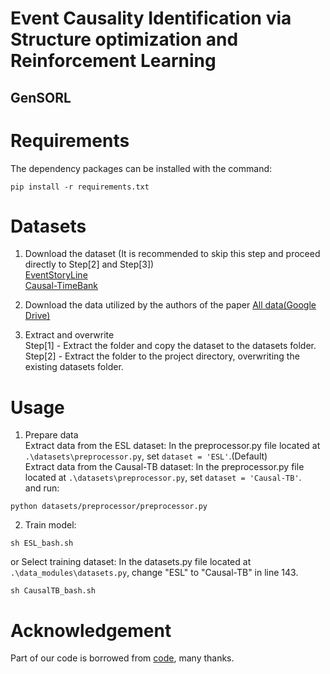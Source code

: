 # Event Causality Identification via Structure optimization and Reinforcement Learning


## GenSORL

# Requirements

The dependency packages can be installed with the command:

```
pip install -r requirements.txt
```


Datasets
==========
1. Download the dataset (It is recommended to skip this step and proceed directly to Step[2] and Step[3])  
    [EventStoryLine](https://github.com/tommasoc80/EventStoryLine)  
    [Causal-TimeBank](https://github.com/paramitamirza/Causal-TimeBank)

2. Download the data utilized by the authors of the paper
    [All data(Google Drive)](https://drive.google.com/drive/folders/1Kqzzyeh4DUbsLoVfVAmzWX16NqKLSd8X?usp=sharing)  

3. Extract and overwrite  
    Step[1] - Extract the folder and copy the dataset to the datasets folder.  
    Step[2] - Extract the folder to the project directory, overwriting the existing datasets folder.


# Usage

1. Prepare data\
Extract data from the ESL dataset: In the preprocessor.py file located at ```.\datasets\preprocessor.py```, set ```dataset = 'ESL'```.(Default)<br>
Extract data from the Causal-TB dataset: In the preprocessor.py file located at ```.\datasets\preprocessor.py```, set ```dataset = 'Causal-TB'```.<br>
and run:

```
python datasets/preprocessor/preprocessor.py
```


2. Train model:
```
sh ESL_bash.sh
```
or Select training dataset: In the datasets.py file located at ```.\data_modules\datasets.py```, change "ESL" to "Causal-TB" in line 143.
```
sh CausalTB_bash.sh
```


# Acknowledgement
Part of our code is borrowed from [code](https://github.com/hieumdt/GenECI), many thanks.
